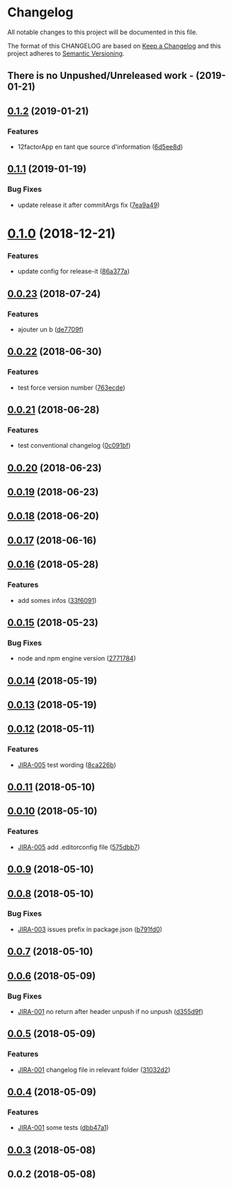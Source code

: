 # Changelog
All notable changes to this project will be documented in this file.

The format of this CHANGELOG are based on [Keep a Changelog](https://keepachangelog.com/en/1.0.0/)
and this project adheres to [Semantic Versioning](https://semver.org/spec/v2.0.0.html).

## There is no Unpushed/Unreleased work - (2019-01-21)

<a name="0.1.2"></a>

## [0.1.2](https://host.com/owner/repository/compare/0.1.2%0D0.1.1#diff) (2019-01-21)

### Features

* 12factorApp en tant que source d'information ([6d5ee8d](https://host.com/owner/repository/commits/6d5ee8d))

<a name="0.1.1"></a>

## [0.1.1](https://host.com/owner/repository/compare/0.1.1%0D0.1.0#diff) (2019-01-19)

### Bug Fixes

* update release it after commitArgs fix ([7ea9a49](https://host.com/owner/repository/commits/7ea9a49))

<a name="0.1.0"></a>

# [0.1.0](https://host.com/owner/repository/compare/0.1.0%0D0.0.23#diff) (2018-12-21)

### Features

* update config for release-it ([86a377a](https://host.com/owner/repository/commits/86a377a))

<a name="0.0.23"></a>

## [0.0.23](https://host.com/owner/repository/compare/0.0.23%0D0.0.22#diff) (2018-07-24)

### Features

* ajouter un b ([de7709f](https://host.com/owner/repository/commits/de7709f))

<a name="0.0.22"></a>

## [0.0.22](https://host.com/owner/repository/compare/0.0.22%0D0.0.21#diff) (2018-06-30)

### Features

* test force version number ([763ecde](https://host.com/owner/repository/commits/763ecde))

<a name="0.0.21"></a>

## [0.0.21](https://host.com/owner/repository/compare/0.0.21%0D0.0.20#diff) (2018-06-28)

### Features

* test conventional changelog ([0c091bf](https://host.com/owner/repository/commits/0c091bf))

<a name="0.0.20"></a>

## [0.0.20](https://host.com/owner/repository/compare/0.0.20%0D0.0.19#diff) (2018-06-23)



<a name="0.0.19"></a>

## [0.0.19](https://host.com/owner/repository/compare/0.0.19%0D0.0.18#diff) (2018-06-23)



<a name="0.0.18"></a>

## [0.0.18](https://host.com/owner/repository/compare/0.0.18%0D0.0.17#diff) (2018-06-20)



<a name="0.0.17"></a>

## [0.0.17](https://host.com/owner/repository/compare/0.0.17%0D0.0.16#diff) (2018-06-16)



<a name="0.0.16"></a>

## [0.0.16](https://host.com/owner/repository/compare/0.0.16%0D0.0.15#diff) (2018-05-28)

### Features

* add somes infos ([33f6091](https://host.com/owner/repository/commits/33f6091))

<a name="0.0.15"></a>

## [0.0.15](https://host.com/owner/repository/compare/0.0.15%0D0.0.14#diff) (2018-05-23)

### Bug Fixes

* node and npm engine version ([2771784](https://host.com/owner/repository/commits/2771784))

<a name="0.0.14"></a>

## [0.0.14](https://host.com/owner/repository/compare/0.0.14%0D0.0.13#diff) (2018-05-19)



<a name="0.0.13"></a>

## [0.0.13](https://host.com/owner/repository/compare/0.0.13%0D0.0.12#diff) (2018-05-19)



<a name="0.0.12"></a>

## [0.0.12](https://host.com/owner/repository/compare/0.0.12%0D0.0.11#diff) (2018-05-11)

### Features

* [JIRA-005](https://issues-repository.com/browse/JIRA-005) test wording ([8ca226b](https://host.com/owner/repository/commits/8ca226b)) 

<a name="0.0.11"></a>

## [0.0.11](https://host.com/owner/repository/compare/0.0.11%0D0.0.10#diff) (2018-05-10)



<a name="0.0.10"></a>

## [0.0.10](https://host.com/owner/repository/compare/0.0.10%0D0.0.9#diff) (2018-05-10)

### Features

* [JIRA-005](https://issues-repository.com/browse/JIRA-005) add .editorconfig file ([575dbb7](https://host.com/owner/repository/commits/575dbb7))

<a name="0.0.9"></a>

## [0.0.9](https://host.com/owner/repository/compare/0.0.9%0D0.0.8#diff) (2018-05-10)



<a name="0.0.8"></a>

## [0.0.8](https://host.com/owner/repository/compare/0.0.8%0D0.0.7#diff) (2018-05-10)

### Bug Fixes

* [JIRA-003](https://issues-repository.com/browse/JIRA-003) issues prefix in package.json ([b791fd0](https://host.com/owner/repository/commits/b791fd0))

<a name="0.0.7"></a>

## [0.0.7](https://host.com/owner/repository/compare/0.0.7%0D0.0.6#diff) (2018-05-10)



<a name="0.0.6"></a>

## [0.0.6](https://host.com/owner/repository/compare/0.0.6%0D0.0.5#diff) (2018-05-09)

### Bug Fixes

* [JIRA-001](https://issues-repository.com/browse/JIRA-001) no return after header unpush if no unpush ([d355d9f](https://host.com/owner/repository/commits/d355d9f)) 

<a name="0.0.5"></a>

## [0.0.5](https://host.com/owner/repository/compare/0.0.5%0D0.0.4#diff) (2018-05-09)

### Features

* [JIRA-001](https://issues-repository.com/browse/JIRA-001) changelog file in relevant folder ([31032d2](https://host.com/owner/repository/commits/31032d2)) 

<a name="0.0.4"></a>

## [0.0.4](https://host.com/owner/repository/compare/0.0.4%0D0.0.3#diff) (2018-05-09)

### Features

* [JIRA-001](https://issues-repository.com/browse/JIRA-001) some tests ([dbb47a1](https://host.com/owner/repository/commits/dbb47a1))

<a name="0.0.3"></a>

## [0.0.3](https://host.com/owner/repository/compare/0.0.3%0D0.0.2#diff) (2018-05-08)



<a name="0.0.2"></a>

## 0.0.2 (2018-05-08)

